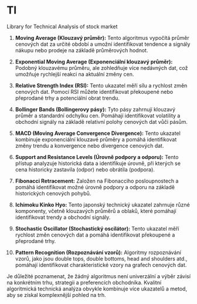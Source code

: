 # TI
Library for Technical Analysis of stock market


1. **Moving Average (Klouzavý průměr):** Tento algoritmus vypočítá průměr cenových dat za určité období a umožní identifikovat tendence a signály nákupu nebo prodeje na základě průměrových hodnot.

2. **Exponential Moving Average (Exponenciální klouzavý průměr):** Podobný klouzavému průměru, ale zohledňuje více nedávných dat, což umožňuje rychlejší reakci na aktuální změny cen.

3. **Relative Strength Index (RSI):** Tento ukazatel měří sílu a rychlost změn cenových dat. Pomocí RSI můžete identifikovat překoupené nebo přeprodané trhy a potenciální obrat trendu.

4. **Bollinger Bands (Bollingerovy pásy):** Tyto pásy zahrnují klouzavý průměr a standardní odchylku cen. Pomáhají identifikovat volatility a obchodní signály na základě relativní polohy cenových dat vůči pásům.

5. **MACD (Moving Average Convergence Divergence):** Tento ukazatel kombinuje exponenciální klouzavé průměry a pomáhá identifikovat změny trendu a konvergence nebo divergence cenových dat.

6. **Support and Resistance Levels (Úrovně podpory a odporu):** Tento přístup analyzuje historická data a identifikuje úrovně, při kterých se cena historicky zastavila (odpor) nebo obrátila (podpora).

7. **Fibonacci Retracement:** Založen na Fibonacciho posloupnostech a pomáhá identifikovat možné úrovně podpory a odporu na základě historických cenových pohybů.

8. **Ichimoku Kinko Hyo:** Tento japonský technický ukazatel zahrnuje různé komponenty, včetně klouzavých průměrů a oblaků, které pomáhají identifikovat trendy a obchodní signály.

9. **Stochastic Oscillator (Stochastický oscilátor):** Tento ukazatel měří rychlost změn cenových dat a pomáhá identifikovat překoupené a přeprodané trhy.

10. **Pattern Recognition (Rozpoznávání vzorů):** Algoritmy rozpoznávání vzorů, jako jsou double tops, double bottoms, head and shoulders atd., pomáhají identifikovat charakteristické vzory na grafech cenových dat.

Je důležité poznamenat, že žádný algoritmus není univerzální a výběr závisí na konkrétním trhu, strategii a preferencích obchodníka. Kvalitní algoritmická technická analýza obvykle kombinuje více ukazatelů a metod, aby se získal komplexnější pohled na trh.
